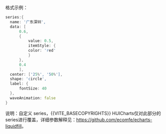格式示例：

```d
series:{
  name: '广东深圳',
  data: [
      0.6,
      {
          value: 0.5,
          itemStyle: {
          color: 'red'
          }
      },
      0.4
      ],
  center: ['25%', '50%'],
  shape: 'circle',
  label: {
      fontSize: 40
  },
  waveAnimation: false
}
```

说明：自定义 series，{{VITE_BASECOPYRIGHTS}} HUICharts仅对此部分的series进行覆盖，详细参数解释见：<a href='https://github.com/ecomfe/echarts-liquidfill' target="_blank">https://github.com/ecomfe/echarts-liquidfill</a>。
